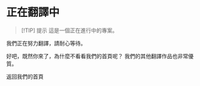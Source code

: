 <script setup>
import ButtonComponent from '../../.vitepress/theme/components/ButtonComponent.vue'
</script>
# 正在翻譯中

> [!TIP] 提示
> 這是一個正在進行中的專案。

我們正在努力翻譯，請耐心等待。

好吧，既然你來了，為什麼不看看我們的首頁呢？ 我們的其他翻譯作品也非常優質。

<div style="display: flex;">
  <ButtonComponent link="/tw/">返回我們的首頁</ButtonComponent>
</div>
